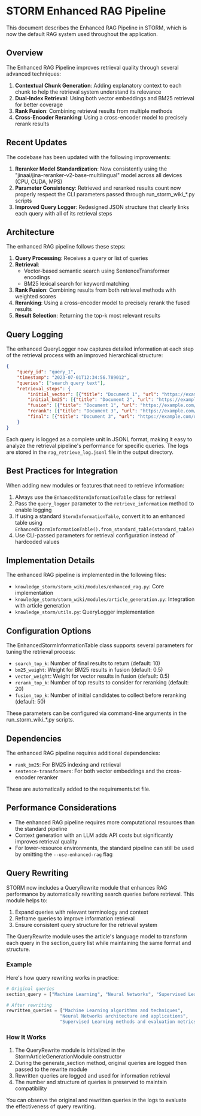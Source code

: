 # STORM Enhanced RAG Pipeline

This document describes the Enhanced RAG Pipeline in STORM, which is now the default RAG system used throughout the application.

## Overview

The Enhanced RAG Pipeline improves retrieval quality through several advanced techniques:

1. **Contextual Chunk Generation**: Adding explanatory context to each chunk to help the retrieval system understand its relevance
2. **Dual-Index Retrieval**: Using both vector embeddings and BM25 retrieval for better coverage
3. **Rank Fusion**: Combining retrieval results from multiple methods
4. **Cross-Encoder Reranking**: Using a cross-encoder model to precisely rerank results

## Recent Updates

The codebase has been updated with the following improvements:

1. **Reranker Model Standardization**: Now consistently using the "jinaai/jina-reranker-v2-base-multilingual" model across all devices (CPU, CUDA, MPS)
2. **Parameter Consistency**: Retrieved and reranked results count now properly respect the CLI parameters passed through run_storm_wiki_*.py scripts
3. **Improved Query Logger**: Redesigned JSON structure that clearly links each query with all of its retrieval steps

## Architecture

The enhanced RAG pipeline follows these steps:

1. **Query Processing**: Receives a query or list of queries
2. **Retrieval**: 
   - Vector-based semantic search using SentenceTransformer encodings
   - BM25 lexical search for keyword matching
3. **Rank Fusion**: Combining results from both retrieval methods with weighted scores
4. **Reranking**: Using a cross-encoder model to precisely rerank the fused results
5. **Result Selection**: Returning the top-k most relevant results

## Query Logging

The enhanced QueryLogger now captures detailed information at each step of the retrieval process with an improved hierarchical structure:

```json
{
    "query_id": "query_1",
    "timestamp": "2023-07-01T12:34:56.789012",
    "queries": ["search query text"],
    "retrieval_steps": {
        "initial_vector": [{"title": "Document 1", "url": "https://example.com/doc1"},...],
        "initial_bm25": [{"title": "Document 2", "url": "https://example.com/doc2"},...],
        "fusion": [{"title": "Document 1", "url": "https://example.com/doc1", "score": 0.95},...],
        "rerank": [{"title": "Document 3", "url": "https://example.com/doc3", "score": 0.98},...],
        "final": [{"title": "Document 3", "url": "https://example.com/doc3"},...]
    }
}
```

Each query is logged as a complete unit in JSONL format, making it easy to analyze the retrieval pipeline's performance for specific queries. The logs are stored in the `rag_retrieve_log.jsonl` file in the output directory.

## Best Practices for Integration

When adding new modules or features that need to retrieve information:

1. Always use the `EnhancedStormInformationTable` class for retrieval
2. Pass the `query_logger` parameter to the `retrieve_information` method to enable logging
3. If using a standard `StormInformationTable`, convert it to an enhanced table using `EnhancedStormInformationTable().from_standard_table(standard_table)`
4. Use CLI-passed parameters for retrieval configuration instead of hardcoded values

## Implementation Details

The enhanced RAG pipeline is implemented in the following files:

- `knowledge_storm/storm_wiki/modules/enhanced_rag.py`: Core implementation
- `knowledge_storm/storm_wiki/modules/article_generation.py`: Integration with article generation
- `knowledge_storm/utils.py`: QueryLogger implementation

## Configuration Options

The EnhancedStormInformationTable class supports several parameters for tuning the retrieval process:

- `search_top_k`: Number of final results to return (default: 10)
- `bm25_weight`: Weight for BM25 results in fusion (default: 0.5)
- `vector_weight`: Weight for vector results in fusion (default: 0.5)
- `rerank_top_k`: Number of top results to consider for reranking (default: 20) 
- `fusion_top_k`: Number of initial candidates to collect before reranking (default: 50)

These parameters can be configured via command-line arguments in the run_storm_wiki_*.py scripts.

## Dependencies

The enhanced RAG pipeline requires additional dependencies:

- `rank_bm25`: For BM25 indexing and retrieval
- `sentence-transformers`: For both vector embeddings and the cross-encoder reranker

These are automatically added to the requirements.txt file.

## Performance Considerations

- The enhanced RAG pipeline requires more computational resources than the standard pipeline
- Context generation with an LLM adds API costs but significantly improves retrieval quality
- For lower-resource environments, the standard pipeline can still be used by omitting the `--use-enhanced-rag` flag 

## Query Rewriting

STORM now includes a QueryRewrite module that enhances RAG performance by automatically rewriting search queries before retrieval. This module helps to:

1. Expand queries with relevant terminology and context
2. Reframe queries to improve information retrieval
3. Ensure consistent query structure for the retrieval system

The QueryRewrite module uses the article's language model to transform each query in the section_query list while maintaining the same format and structure.

### Example

Here's how query rewriting works in practice:

```python
# Original queries
section_query = ["Machine Learning", "Neural Networks", "Supervised Learning"]

# After rewriting
rewritten_queries = ["Machine Learning algorithms and techniques", 
                    "Neural Networks architecture and applications", 
                    "Supervised Learning methods and evaluation metrics"]
```

### How It Works

1. The QueryRewrite module is initialized in the StormArticleGenerationModule constructor
2. During the generate_section method, original queries are logged then passed to the rewrite module
3. Rewritten queries are logged and used for information retrieval
4. The number and structure of queries is preserved to maintain compatibility

You can observe the original and rewritten queries in the logs to evaluate the effectiveness of query rewriting. 